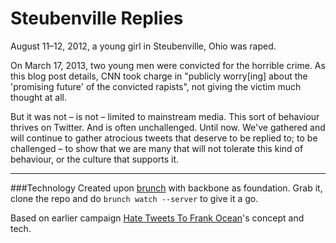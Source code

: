 # Steubenville Replies

August 11–12, 2012, a young girl in Steubenville, Ohio was raped.

On March 17, 2013, two young men were convicted for the horrible crime. As this blog post details, CNN took charge in "publicly worry[ing] about the 'promising future' of the convicted rapists", not giving the victim much thought at all.

But it was not – is not – limited to mainstream media. This sort of behaviour thrives on Twitter. And is often unchallenged. Until now. We've gathered and will continue to gather atrocious tweets that deserve to be replied to; to be challenged – to show that we are many that will not tolerate this kind of behaviour, or the culture that supports it.

---

###Technology
Created upon [brunch](www.brunch.io) with backbone as foundation. Grab it, clone the repo and do `brunch watch --server` to give it a go.

Based on earlier campaign [Hate Tweets To Frank Ocean](http://www.hatetweetstofrankocean.com/)'s concept and tech.